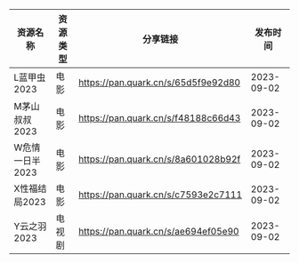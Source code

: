 | 资源名称       | 资源类型 | 分享链接                                | 发布时间       |
| ---------- | ---- | ----------------------------------- | ---------- |
| L蓝甲虫2023   | 电影   | https://pan.quark.cn/s/65d5f9e92d80 | 2023-09-02 |
| M茅山叔叔2023  | 电影   | https://pan.quark.cn/s/f48188c66d43 | 2023-09-02 |
| W危情一日半2023 | 电影   | https://pan.quark.cn/s/8a601028b92f | 2023-09-02 |
| X性福结局2023  | 电影   | https://pan.quark.cn/s/c7593e2c7111 | 2023-09-02 |
| Y云之羽2023   | 电视剧  | https://pan.quark.cn/s/ae694ef05e90 | 2023-09-02 |
